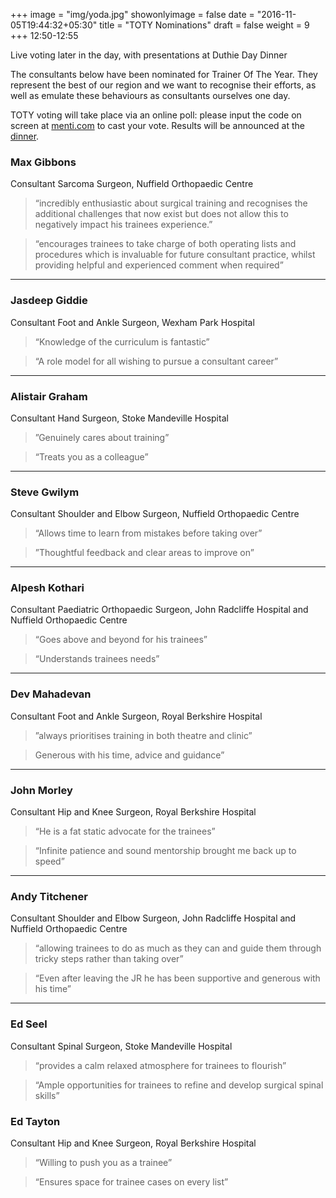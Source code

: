 +++
image = "img/yoda.jpg"
showonlyimage = false
date = "2016-11-05T19:44:32+05:30"
title = "TOTY Nominations"
draft = false
weight = 9
+++
12:50-12:55

Live voting later in the day, with presentations at Duthie Day Dinner
<!--more-->

The consultants below have been nominated for Trainer Of The Year. They represent the best of our region and we want to recognise their efforts, as well as emulate these behaviours as consultants ourselves one day.

TOTY voting will take place via an online poll: please input the code on screen at [menti.com](www.menti.com) to cast your vote. Results will be announced at the [dinner](https://spirit-of-duthie.github.io/public/contact/).

### Max Gibbons

Consultant Sarcoma Surgeon, Nuffield Orthopaedic Centre

> “incredibly enthusiastic about surgical training and recognises the additional challenges that now exist but does not allow this to negatively impact his trainees experience.”

> “encourages trainees to take charge of both operating lists and procedures which is invaluable for future consultant practice, whilst providing helpful and experienced comment when required”

***

### Jasdeep Giddie

Consultant Foot and Ankle Surgeon, Wexham Park Hospital

> “Knowledge of the curriculum is fantastic”

> “A role model for all wishing to pursue a consultant career”

***

### Alistair Graham

Consultant Hand Surgeon, Stoke Mandeville Hospital

>”Genuinely cares about training”

> “Treats you as a colleague”

***

### Steve Gwilym

Consultant Shoulder and Elbow Surgeon, Nuffield Orthopaedic Centre

> “Allows time to learn from mistakes before taking over”

> ”Thoughtful feedback and clear areas to improve on”

***

### Alpesh Kothari

Consultant Paediatric Orthopaedic Surgeon, John Radcliffe Hospital and Nuffield Orthopaedic Centre


> “Goes above and beyond for his trainees”

> “Understands trainees needs”

***

### Dev Mahadevan

Consultant Foot and Ankle Surgeon, Royal Berkshire Hospital


>”always prioritises training in both theatre and clinic”

> Generous with his time, advice and guidance”

***

### John Morley

Consultant Hip and Knee Surgeon, Royal Berkshire Hospital

> “He is a fat static advocate for the trainees”

> “Infinite patience and sound mentorship brought me back up to speed”

***

### Andy Titchener

Consultant Shoulder and Elbow Surgeon, John Radcliffe Hospital and Nuffield Orthopaedic Centre

> “allowing trainees to do as much as they can and guide them through tricky steps rather than taking over”

> “Even after leaving the JR he has been supportive and generous with his time”

***

### Ed Seel

Consultant Spinal Surgeon, Stoke Mandeville Hospital

> “provides a calm relaxed atmosphere for trainees to flourish”

> “Ample opportunities for trainees to refine and develop surgical spinal skills”

### Ed Tayton

Consultant Hip and Knee Surgeon, Royal Berkshire Hospital

> “Willing to push you as a trainee”

> “Ensures space for trainee cases on every list”
